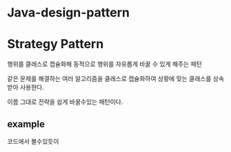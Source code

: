 # Java-design-pattern

# Strategy Pattern

행위를 클래스로 캡슐화해 동적으로 행위를 자유롭게 바꿀 수 있게 해주는 패턴

  같은 문제를 해결하는 여러 알고리즘을 클래스로 캡슐화하여 상황에 맞는 클래스를 상속받아 사용한다.
  
  이름 그대로 전략을 쉽게 바꿀수있는 패턴이다.
  
## example 
  
  코드에서 볼수있듯이 
